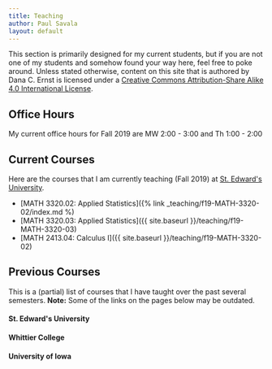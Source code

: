 ```yaml
---
title: Teaching
author: Paul Savala
layout: default
---
```

This section is primarily designed for my current students, but if you are not one of my students and somehow found your way here, feel free to poke around. Unless stated otherwise, content on this site that is authored by Dana C. Ernst is licensed under a [Creative Commons Attribution-Share Alike 4.0 International License](https://creativecommons.org/licenses/by-sa/4.0/).

## Office Hours
My current office hours for Fall 2019 are MW 2:00 - 3:00 and Th 1:00 - 2:00

## Current Courses
Here are the courses that I am currently teaching (Fall 2019) at [St. Edward's University](http://stedwards.edu).

- [MATH 3320.02: Applied Statistics]({% link _teaching/f19-MATH-3320-02/index.md %)
- [MATH 3320.03: Applied Statistics]({{ site.baseurl }}/teaching/f19-MATH-3320-03)
- [MATH 2413.04: Calculus I]({{ site.baseurl }}/teaching/f19-MATH-3320-02)

## Previous Courses
This is a (partial) list of courses that I have taught over the past several semesters. **Note:** Some of the links on the pages below may be outdated.

#### St. Edward's University


#### Whittier College

#### University of Iowa